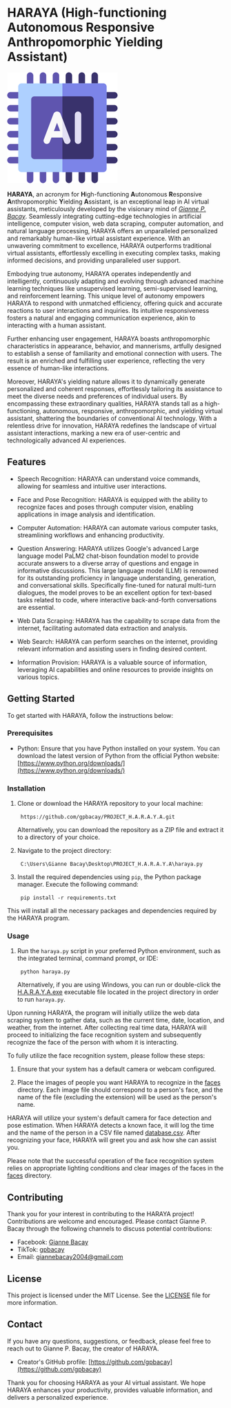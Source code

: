 # HARAYA (High-functioning Autonomous Responsive Anthropomorphic Yielding Assistant)

![HARAYA Logo](ai.png)

**HARAYA**, an acronym for **H**igh-functioning **A**utonomous **R**esponsive **A**nthropomorphic **Y**ielding **A**ssistant, is an exceptional leap in AI virtual assistants, meticulously developed by the visionary mind of [*Gianne P. Bacay*](https://www.facebook.com/giannebacay). Seamlessly integrating cutting-edge technologies in artificial intelligence, computer vision, web data scraping, computer automation, and natural language processing, HARAYA offers an unparalleled personalized and remarkably human-like virtual assistant experience. With an unwavering commitment to excellence, HARAYA outperforms traditional virtual assistants, effortlessly excelling in executing complex tasks, making informed decisions, and providing unparalleled user support.

Embodying true autonomy, HARAYA operates independently and intelligently, continuously adapting and evolving through advanced machine learning techniques like unsupervised learning, semi-supervised learning, and reinforcement learning. This unique level of autonomy empowers HARAYA to respond with unmatched efficiency, offering quick and accurate reactions to user interactions and inquiries. Its intuitive responsiveness fosters a natural and engaging communication experience, akin to interacting with a human assistant.

Further enhancing user engagement, HARAYA boasts anthropomorphic characteristics in appearance, behavior, and mannerisms, artfully designed to establish a sense of familiarity and emotional connection with users. The result is an enriched and fulfilling user experience, reflecting the very essence of human-like interactions.

Moreover, HARAYA's yielding nature allows it to dynamically generate personalized and coherent responses, effortlessly tailoring its assistance to meet the diverse needs and preferences of individual users. By encompassing these extraordinary qualities, HARAYA stands tall as a high-functioning, autonomous, responsive, anthropomorphic, and yielding virtual assistant, shattering the boundaries of conventional AI technology. With a relentless drive for innovation, HARAYA redefines the landscape of virtual assistant interactions, marking a new era of user-centric and technologically advanced AI experiences.

## Features

- Speech Recognition: HARAYA can understand voice commands, allowing for seamless and intuitive user interactions.

- Face and Pose Recognition: HARAYA is equipped with the ability to recognize faces and poses through computer vision, enabling applications in image analysis and identification.

- Computer Automation: HARAYA can automate various computer tasks, streamlining workflows and enhancing productivity.

- Question Answering: HARAYA utilizes Google's advanced Large language model PaLM2 chat-bison foundation model to provide accurate answers to a diverse array of questions and engage in informative discussions. This large language model (LLM) is renowned for its outstanding proficiency in language understanding, generation, and conversational skills. Specifically fine-tuned for natural multi-turn dialogues, the model proves to be an excellent option for text-based tasks related to code, where interactive back-and-forth conversations are essential.

- Web Data Scraping: HARAYA has the capability to scrape data from the internet, facilitating automated data extraction and analysis.

- Web Search: HARAYA can perform searches on the internet, providing relevant information and assisting users in finding desired content.

- Information Provision: HARAYA is a valuable source of information, leveraging AI capabilities and online resources to provide insights on various topics.

## Getting Started

To get started with HARAYA, follow the instructions below:

### Prerequisites

- Python: Ensure that you have Python installed on your system. You can download the latest version of Python from the official Python website: [https://www.python.org/downloads/](https://www.python.org/downloads/)

### Installation

1. Clone or download the HARAYA repository to your local machine:

        https://github.com/gpbacay/PROJECT_H.A.R.A.Y.A.git

   Alternatively, you can download the repository as a ZIP file and extract it to a directory of your choice.

2. Navigate to the project directory:

        C:\Users\Gianne Bacay\Desktop\PROJECT_H.A.R.A.Y.A\haraya.py

3. Install the required dependencies using `pip`, the Python package manager. Execute the following command:

        pip install -r requirements.txt

This will install all the necessary packages and dependencies required by the HARAYA program.

### Usage

1. Run the `haraya.py` script in your preferred Python environment, such as the integrated terminal, command prompt, or IDE:

        python haraya.py

   Alternatively, if you are using Windows, you can run or double-click the [H.A.R.A.Y.A.exe](H.A.R.A.Y.A.exe) executable file located in the project directory in order to run `haraya.py`.

Upon running HARAYA, the program will initially utilize the web data scraping system to gather data, such as the current time, date, location, and weather, from the internet. After collecting real time data, HARAYA will proceed to initializing the face recognition system and subsequently recognize the face of the person with whom it is interacting.

To fully utilize the face recognition system, please follow these steps:

1. Ensure that your system has a default camera or webcam configured.

2. Place the images of people you want HARAYA to recognize in the [faces](./faces) directory. Each image file should correspond to a person's face, and the name of the file (excluding the extension) will be used as the person's name.

HARAYA will utilize your system's default camera for face detection and pose estimation. When HARAYA detects a known face, it will log the time and the name of the person in a CSV file named [database.csv](database.csv). After recognizing your face, HARAYA will greet you and ask how she can assist you.

Please note that the successful operation of the face recognition system relies on appropriate lighting conditions and clear images of the faces in the [faces](./faces) directory.


## Contributing

Thank you for your interest in contributing to the HARAYA project! Contributions are welcome and encouraged. Please contact Gianne P. Bacay through the following channels to discuss potential contributions:

- Facebook: [Gianne Bacay](https://www.facebook.com/giannebacay)
- TikTok: [gpbacay](https://www.tiktok.com/@gpbacay)
- Email: giannebacay2004@gmail.com

## License

This project is licensed under the MIT License. See the [LICENSE](LICENSE) file for more information.

## Contact

If you have any questions, suggestions, or feedback, please feel free to reach out to Gianne P. Bacay, the creator of HARAYA.

- Creator's GitHub profile: [https://github.com/gpbacay](https://github.com/gpbacay)

Thank you for choosing HARAYA as your AI virtual assistant. We hope HARAYA enhances your productivity, provides valuable information, and delivers a personalized experience.

